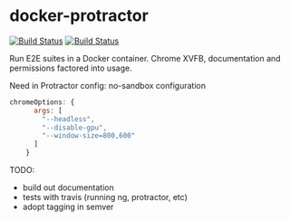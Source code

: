 # docker-protractor 
[![Build Status](https://travis-ci.org/alejandroq/docker-protractor.svg?branch=master)](https://travis-ci.org/alejandroq/docker-protractor)
[![Build Status](https://travis-ci.org/alejandroq/docker-protractor.svg?branch=dev)](https://travis-ci.org/alejandroq/docker-protractor)


Run E2E suites in a Docker container. Chrome XVFB, documentation and permissions factored into usage. 

Need in Protractor config:
no-sandbox configuration

```js
chromeOptions: {
      args: [
        "--headless",
        "--disable-gpu",
        "--window-size=800,600"
      ]
    }
```


TODO:

- build out documentation
- tests with travis (running ng, protractor, etc)
- adopt tagging in semver

